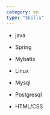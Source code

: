 ```yaml
---
category: en
type: "Skills"
---
```


* java
* Spring
* Mybatis

* Linux
* Mysql
* Postgresql

* HTML/CSS
